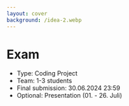 ```yaml
---
layout: cover
background: /idea-2.webp
---
```


<div class="mt-64" />

# Exam

- Type: Coding Project
- Team: 1-3 students
- Final submission: 30.06.2024 23:59
- Optional: Presentation (01. - 26. Juli)
